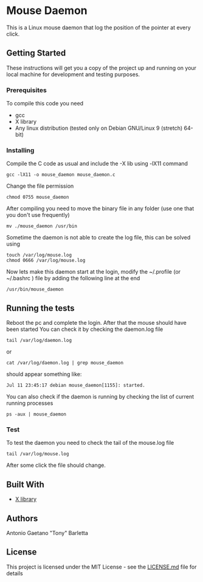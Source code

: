 # Mouse Daemon

This is a Linux mouse daemon that log the position of the pointer at every click.

## Getting Started

These instructions will get you a copy of the project up and running on your local machine for development and testing purposes.

### Prerequisites

To compile this code you need
* gcc
* X library
* Any linux distribution (tested only on Debian GNU/Linux 9 (stretch) 64-bit)

### Installing

Compile the C code as usual and include the -X lib using -lX11 command

```
gcc -lX11 -o mouse_daemon mouse_daemon.c
```
Change the file permission

```
chmod 0755 mouse_daemon
```

After compiling you need to move the binary file in any folder (use one that you don't use frequently)

```
mv ./mouse_daemon /usr/bin
```

Sometime the daemon is not able to create the log file, this can be solved using

```
touch /var/log/mouse.log
chmod 0666 /var/log/mouse.log
```

Now lets make this daemon start at the login, modify the ~/.profile (or ~/.bashrc ) file by adding
the following line at the end

```
/usr/bin/mouse_daemon
```

## Running the tests

Reboot the pc and complete the login.
After that the mouse should have been started
You can check it by checking the daemon.log file

```
tail /var/log/daemon.log
```

or 

```
cat /var/log/daemon.log | grep mouse_daemon
```

should appear something like: 

```
Jul 11 23:45:17 debian mouse_daemon[1155]: started.
```

You can also check if the daemon is running by checking the list of current running processes

```
ps -aux | mouse_daemon
```

### Test

To test the daemon you need to check the tail of the mouse.log file

```
tail /var/log/mouse.log
```

After some click the file should change.


## Built With

* [X library](https://www.x.org/)

## Authors

Antonio Gaetano "Tony" Barletta

## License

This project is licensed under the MIT License - see the [LICENSE.md](LICENSE.md) file for details


